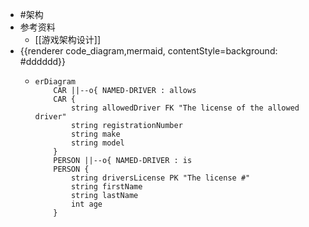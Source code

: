 - #架构
- 参考资料
	- [[游戏架构设计]]
- {{renderer code_diagram,mermaid, contentStyle=background: #dddddd}}
	- ```mermaid
	  erDiagram
	      CAR ||--o{ NAMED-DRIVER : allows
	      CAR {
	          string allowedDriver FK "The license of the allowed driver"
	          string registrationNumber
	          string make
	          string model
	      }
	      PERSON ||--o{ NAMED-DRIVER : is
	      PERSON {
	          string driversLicense PK "The license #"
	          string firstName
	          string lastName
	          int age
	      }
	  ```